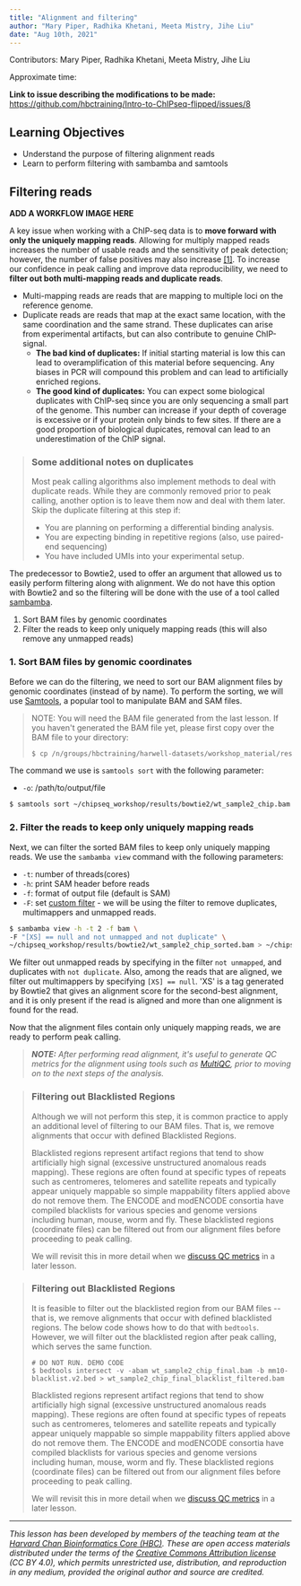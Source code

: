 ```yaml
---
title: "Alignment and filtering"
author: "Mary Piper, Radhika Khetani, Meeta Mistry, Jihe Liu"
date: "Aug 10th, 2021"
---
```


Contributors: Mary Piper, Radhika Khetani, Meeta Mistry, Jihe Liu

Approximate time:

**Link to issue describing the modifications to be made:** https://github.com/hbctraining/Intro-to-ChIPseq-flipped/issues/8

## Learning Objectives

* Understand the purpose of filtering alignment reads
* Learn to perform filtering with sambamba and samtools

## Filtering reads

**ADD A WORKFLOW IMAGE HERE**

A key issue when working with a ChIP-seq data is to **move forward with only the uniquely mapping reads**.  Allowing for multiply mapped reads increases the number of usable reads and the sensitivity of peak detection; however, the number of false positives may also increase [[1]](https://www.ncbi.nlm.nih.gov/pubmed/21779159/). To increase our confidence in peak calling and improve data reproducibility, we need to **filter out both multi-mapping reads and duplicate reads**.

* Multi-mapping reads are reads that are mapping to multiple loci on the reference genome.
* Duplicate reads are reads that map at the exact same location, with the same coordination and the same strand. These duplicates can arise from experimental artifacts, but can also contribute to genuine ChIP-signal.
    * **The bad kind of duplicates:** If initial starting material is low this can lead to overamplification of this material before sequencing. Any biases in PCR will compound this problem and can lead to artificially enriched regions. 
    * **The good kind of duplicates:** You can expect some biological duplicates with ChIP-seq since you are only sequencing a small part of the genome. This number can increase if your depth of coverage is excessive or if your protein only binds to few sites. If there are a good proportion of biological dupicates, removal can lead to an underestimation of the ChIP signal. 

> ### Some additional notes on duplicates
> Most peak calling algorithms also implement methods to deal with duplicate reads. While they are commonly removed prior to peak calling, another option is to leave them now and deal with them later. Skip the duplicate filtering at this step if:
> * You are planning on performing a differential binding analysis.
> * You are expecting binding in repetitive regions (also, use paired-end sequencing) 
> * You have included UMIs into your experimental setup.


The predecessor to Bowtie2, used to offer an argument that allowed us to easily perform filtering along with alignment. We do not have this option with Bowtie2 and so the filtering will be done with the use of a tool called [sambamba](https://lomereiter.github.io/sambamba/).

1. Sort BAM files by genomic coordinates
2. Filter the reads to keep only uniquely mapping reads (this will also remove any unmapped reads)

### 1. Sort BAM files by genomic coordinates

Before we can do the filtering, we need to sort our BAM alignment files by genomic coordinates (instead of by name). To perform the sorting, we will use [Samtools](http://www.htslib.org/), a popular tool to manipulate BAM and SAM files.

> NOTE: 
> You will need the BAM file generated from the last lesson. If you haven't generated the BAM file yet, please first copy over the BAM file to your directory:
> ```bash
> $ cp /n/groups/hbctraining/harwell-datasets/workshop_material/results/bowtie2/wt_sample2_chip.bam ~/chipseq_workshop/results/bowtie2/wt_sample2_chip.bam
> ``` 

The command we use is `samtools sort` with the following parameter:

* `-o`: /path/to/output/file

```bash
$ samtools sort ~/chipseq_workshop/results/bowtie2/wt_sample2_chip.bam -o ~/chipseq_workshop/results/bowtie2/wt_sample2_chip_sorted.bam
```

### 2. Filter the reads to keep only uniquely mapping reads

Next, we can filter the sorted BAM files to keep only uniquely mapping reads. We use the `sambamba view` command with the following parameters:

* `-t`: number of threads(cores)
* `-h`: print SAM header before reads
* `-f`: format of output file (default is SAM)
* `-F`: set [custom filter](https://github.com/lomereiter/sambamba/wiki/%5Bsambamba-view%5D-Filter-expression-syntax) - we will be using the filter to remove duplicates, multimappers and unmapped reads.

```bash
$ sambamba view -h -t 2 -f bam \
-F "[XS] == null and not unmapped and not duplicate" \
~/chipseq_workshop/results/bowtie2/wt_sample2_chip_sorted.bam > ~/chipseq_workshop/results/bowtie2/wt_sample2_chip_final.bam
```

We filter out unmapped reads by specifying in the filter `not unmapped`, and duplicates with `not duplicate`. Also, among the reads that are aligned, we filter out multimappers by specifying `[XS] == null`. 'XS' is a tag generated by Bowtie2 that gives an alignment score for the second-best alignment, and it is only present if the read is aligned and more than one alignment is found for the read.

Now that the alignment files contain only uniquely mapping reads, we are ready to perform peak calling.

> _**NOTE:** After performing read alignment, it's useful to generate QC metrics for the alignment using tools such as [MultiQC](http://multiqc.info), prior to moving on to the next steps of the analysis._


> ### Filtering out Blacklisted Regions
> Although we will not perform this step, it is common practice to apply an additional level of filtering to our BAM files. That is, we remove alignments that occur with defined Blacklisted Regions.
> 
> Blacklisted regions represent artifact regions that tend to show artificially high signal (excessive unstructured anomalous reads mapping). These regions are often found at specific types of repeats such as centromeres, telomeres and satellite repeats and typically appear uniquely mappable so simple mappability filters applied above do not remove them. The ENCODE and modENCODE consortia have compiled blacklists for various species and genome versions including human, mouse, worm and fly. These blacklisted regions (coordinate files) can be filtered out from our alignment files before proceeding to peak calling.
> 
> We will revisit this in more detail when we [discuss QC metrics](https://hbctraining.github.io/Intro-to-ChIPseq/lessons/07_QC_quality_metrics.html) in a later lesson.



> ### Filtering out Blacklisted Regions
> It is feasible to filter out the blacklisted region from our BAM files --  that is, we remove alignments that occur with defined blacklisted regions. The below code shows how to do that with `bedtools`. However, we will filter out the blacklisted region after peak calling, which serves the same function.
> ``` 
> # DO NOT RUN. DEMO CODE
> $ bedtools intersect -v -abam wt_sample2_chip_final.bam -b mm10-blacklist.v2.bed > wt_sample2_chip_final_blacklist_filtered.bam
> ```
> 
> Blacklisted regions represent artifact regions that tend to show artificially high signal (excessive unstructured anomalous reads mapping). These regions are often found at specific types of repeats such as centromeres, telomeres and satellite repeats and typically appear uniquely mappable so simple mappability filters applied above do not remove them. The ENCODE and modENCODE consortia have compiled blacklists for various species and genome versions including human, mouse, worm and fly. These blacklisted regions (coordinate files) can be filtered out from our alignment files before proceeding to peak calling.
> 
> We will revisit this in more detail when we [discuss QC metrics](https://hbctraining.github.io/Intro-to-ChIPseq/lessons/07_QC_quality_metrics.html) in a later lesson.

***
*This lesson has been developed by members of the teaching team at the [Harvard Chan Bioinformatics Core (HBC)](http://bioinformatics.sph.harvard.edu/). These are open access materials distributed under the terms of the [Creative Commons Attribution license](https://creativecommons.org/licenses/by/4.0/) (CC BY 4.0), which permits unrestricted use, distribution, and reproduction in any medium, provided the original author and source are credited.*

